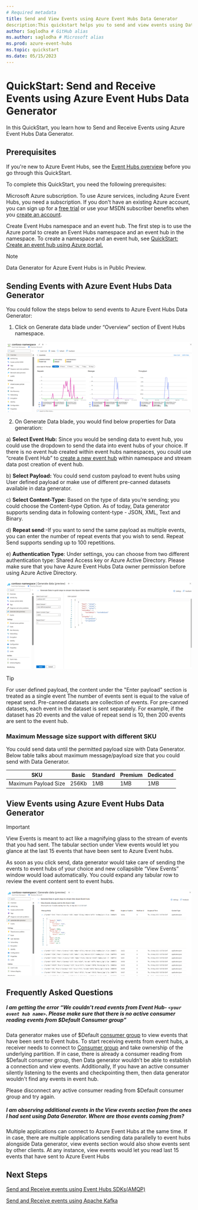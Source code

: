 ```yaml
---
# Required metadata
title: Send and View Events using Azure Event Hubs Data Generator
description:This quickstart helps you to send and view events using Data generator in Azure event Hubs without using any code. 
author: Saglodha # GitHub alias
ms.author: saglodha # Microsoft alias
ms.prod: azure-event-hubs
ms.topic: quickstart
ms.date: 05/15/2023
---
```


# QuickStart: Send and Receive Events using Azure Event Hubs Data Generator

In this QuickStart, you learn how to Send and Receive Events using Azure Event Hubs Data Generator.  

## Prerequisites

If you're new to Azure Event Hubs, see the [Event Hubs overview](/azure/event-hubs/event-hubs-about) before you go through this QuickStart. 

To complete this QuickStart, you need the following prerequisites: 

Microsoft Azure subscription. To use Azure services, including Azure Event Hubs, you need a subscription. If you don't have an existing Azure account, you can sign up for a [free trial](https://azure.microsoft.com/free/?WT.mc_id=A261C142F) or use your MSDN subscriber benefits when you [create an account](https://azure.microsoft.com/). 

Create Event Hubs namespace and an event hub. The first step is to use the Azure portal to create an Event Hubs namespace and an event hub in the namespace. To create a namespace and an event hub, see [QuickStart: Create an event hub using Azure portal. ](/azure/event-hubs/event-hubs-create)

> [!NOTE]
> Data Generator for Azure Event Hubs is in Public Preview.

## Sending Events with Azure Event Hubs Data Generator 

You could follow the steps below to send events to Azure Event Hubs Data Generator: 

1. Click on Generate data blade under “Overview” section of Event Hubs namespace. 

![User's image](media/sendandreceiveeventsusingdatagenerator/image.png)

2. On Generate Data blade, you would find below properties for Data generation: 

a) **Select Event Hub:** Since you would be sending data to event hub, you could use the dropdown to send the data into event hubs of your choice. If there is no event hub created within event hubs namespaces, you could use “create Event Hub” to [create a new event hub](/azure/event-hubs/event-hubs-create) within namespace and stream data post creation of event hub.  

b) **Select Payload:** You could send custom payload to event hubs using User defined payload or make use of different pre-canned datasets available in data generator. 

c) **Select Content-Type:** Based on the type of data you’re sending; you could choose the Content-type Option. As of today, Data generator supports sending data in following content-type - JSON, XML, Text and Binary. 

d) **Repeat send**:-If you want to send the same payload as multiple events, you can enter the number of repeat events that you wish to send. Repeat Send supports sending up to 100 repetitions. 

e) **Authentication Type**: Under settings, you can choose from two different authentication type: Shared Access key or Azure Active Directory. Please make sure that you have Azure Event Hubs Data owner permission before using Azure Active Directory. 

![Datagenlandingpage.](media/sendandreceiveeventsusingdatagenerator/image1.png)

> [!TIP]
> For user defined payload, the content under the "Enter payload" section is treated as a single event The number of events sent is equal to the value of repeat send. 
> Pre-canned datasets are collection of events. For pre-canned datasets, each event in the dataset is sent separately. For example, if the dataset has 20 events and the value of repeat send is 10, then 200 events are sent to the event hub.

### Maximum Message size support with different SKU

You could send data until the permitted payload size with Data Generator. Below table talks about maximum message/payload size that you could send with Data Generator.

SKU 				|	 Basic    | 	Standard | Premium | Dedicated
--------------------|-------------|--------------|---------|----------|
Maximum Payload Size| 	256Kb		| 	1MB 	     | 1MB     | 1MB 

## View Events using Azure Event Hubs Data Generator

> [!IMPORTANT]
> View Events is meant to act like a magnifying glass to the stream of events that you had sent. The tabular section under View events would let you glance at the last 15 events that have been sent to Azure Event hubs.  

As soon as you click send, data generator would take care of sending the events to event hubs of your choice and new collapsible “View Events” window would load automatically. You could expand any tabular row to review the event content sent to event hubs. 

![ViewEventslandingpage.](image2.png)

## Frequently Asked Questions

##### I am getting the error “We couldn’t read events from Event Hub- `<your event hub name>`. Please make sure that there is no active consumer reading events from $Default Consumer group”

Data generator makes use of $Default [consumer group](/azure/event-hubs/event-hubs-features) to view events that have been sent to Event hubs. To start receiving events from event hubs, a receiver needs to connect to [Consumer group]() and take ownership of the underlying partition. If in case, there is already a consumer reading from $Default consumer group, then Data generator wouldn’t be able to establish a connection and view events.  Additionally, If you have an active consumer silently listening to the events and checkpointing them, then data generator wouldn't find any events in event hub. 

Please disconnect any active consumer reading from $Default consumer group and try again. 

##### I am observing additional events in the View events section from the ones I had sent using Data Generator. Where are those events coming from?

Multiple applications can connect to Azure Event Hubs at the same time. If in case, there are multiple applications sending data parallelly to event hubs alongside Data generator, view events section would also show events sent by other clients. At any instance, view events would let you read last 15 events that have sent to Azure Event Hubs

## Next Steps

[Send and Receive events using Event Hubs SDKs(AMQP)](/azure/event-hubs/event-hubs-dotnet-standard-getstarted-send?tabs=passwordless%2Croles-azure-portal)

[Send and Receive events using Apache Kafka](/azure/event-hubs/event-hubs-quickstart-kafka-enabled-event-hubs?tabs=passwordless)











































